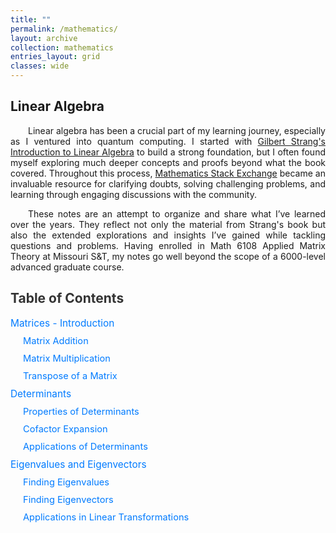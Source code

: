```yaml
---
title: ""
permalink: /mathematics/
layout: archive
collection: mathematics
entries_layout: grid
classes: wide
---
```


<style>
.text-block {
    text-align: justify;
    text-indent: 2em;
    margin-right: auto; /* Adjust this value as needed */
    max-width: 8.27in; /* Constrain to A4 width */
}
</style>

## Linear Algebra
<a name="linear-algebra"></a>
<div class="text-block">
 <p>Linear algebra has been a crucial part of my learning journey, especially as I ventured into quantum computing. I  started with <a href="https://archive.org/details/gilbert-strang-introduction-to-linear-algebra-fifth-edition/page/504/mode/2up">Gilbert Strang's Introduction to Linear Algebra</a> to build a strong foundation, but I often found myself exploring much deeper concepts and proofs beyond what the book covered. Throughout this process, <a href="https://math.stackexchange.com/users/223599/sooraj-soman">Mathematics Stack Exchange</a> became an invaluable resource for clarifying doubts, solving challenging problems, and learning through engaging discussions with the community.<br></p>
  <p>These notes are an attempt to organize and share what I’ve learned over the years. They reflect not only the material from Strang's book but also the extended explorations and insights I’ve gained while tackling questions and problems. Having enrolled in Math 6108 Applied Matrix Theory at Missouri S&T, my notes go well beyond the scope of a 6000-level advanced graduate course.</p>
</div>

<style>
    .toc {
        padding: 0; /* Remove padding */
        border: none; /* Remove border */
        max-width: 100%; /* Align with text environment */
        margin: 20px 0; /* Add spacing above and below */
    }
    .toc h2 {
        font-size: 1.5em;
        color: #333;
        text-align: left; /* Align with text */
        text-transform: none; /* Ensure title is not in uppercase */
    }
    .toc ul {
        list-style: none; /* Remove bullets */
        padding: 0; /* Remove default padding */
    }
    .toc li {
        margin: 10px 0;
    }
    .toc a {
        color: #007bff;
        text-decoration: none;
        font-size: 1.1em;
        text-transform: none; /* Ensure links are not in uppercase */
    }
    .toc a:hover {
        text-decoration: underline;
    }
    .toc .subsection {
        margin-left: 20px; /* Indent subsections */
        font-size: 0.95em; /* Slightly smaller font size for subsections */
    }
</style>

<div class="toc">
    <h2>Table of Contents</h2>
    <ul>
        <li>
            <a href="https://drive.google.com/file/d/<file_id>/preview#page=12" target="_blank">Matrices - Introduction</a>
            <ul class="subsection">
                <li><a href="https://drive.google.com/file/d/<file_id>/preview#page=13" target="_blank">Matrix Addition</a></li>
                <li><a href="https://drive.google.com/file/d/<file_id>/preview#page=15" target="_blank">Matrix Multiplication</a></li>
                <li><a href="https://drive.google.com/file/d/<file_id>/preview#page=17" target="_blank">Transpose of a Matrix</a></li>
            </ul>
        </li>
        <li>
            <a href="https://drive.google.com/file/d/<file_id>/preview#page=20" target="_blank">Determinants</a>
            <ul class="subsection">
                <li><a href="https://drive.google.com/file/d/<file_id>/preview#page=22" target="_blank">Properties of Determinants</a></li>
                <li><a href="https://drive.google.com/file/d/<file_id>/preview#page=25" target="_blank">Cofactor Expansion</a></li>
                <li><a href="https://drive.google.com/file/d/<file_id>/preview#page=28" target="_blank">Applications of Determinants</a></li>
            </ul>
        </li>
        <li>
            <a href="https://drive.google.com/file/d/<file_id>/preview#page=45" target="_blank">Eigenvalues and Eigenvectors</a>
            <ul class="subsection">
                <li><a href="https://drive.google.com/file/d/<file_id>/preview#page=47" target="_blank">Finding Eigenvalues</a></li>
                <li><a href="https://drive.google.com/file/d/<file_id>/preview#page=50" target="_blank">Finding Eigenvectors</a></li>
                <li><a href="https://drive.google.com/file/d/<file_id>/preview#page=53" target="_blank">Applications in Linear Transformations</a></li>
            </ul>
        </li>
    </ul>
</div>
